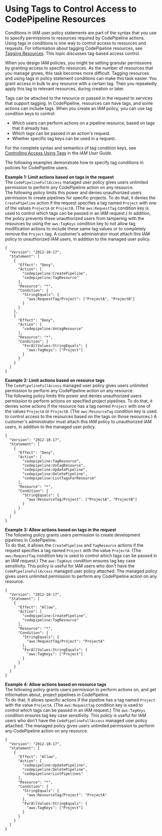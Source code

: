 # Using Tags to Control Access to CodePipeline Resources<a name="tag-based-access-control"></a>

Conditions in IAM user policy statements are part of the syntax that you use to specify permissions to resources required by CodePipeline actions\. Using tags in conditions is one way to control access to resources and requests\. For information about tagging CodePipeline resources, see [Tagging Resources](tag-resources.md)\. This topic discusses tag\-based access control\.

When you design IAM policies, you might be setting granular permissions by granting access to specific resources\. As the number of resources that you manage grows, this task becomes more difficult\. Tagging resources and using tags in policy statement conditions can make this task easier\. You grant access in bulk to any resource with a certain tag\. Then you repeatedly apply this tag to relevant resources, during creation or later\.

Tags can be attached to the resource or passed in the request to services that support tagging\. In CodePipeline, resources can have tags, and some actions can include tags\. When you create an IAM policy, you can use tag condition keys to control:
+ Which users can perform actions on a pipeline resource, based on tags that it already has\.
+ Which tags can be passed in an action's request\.
+ Whether specific tag keys can be used in a request\.

For the complete syntax and semantics of tag condition keys, see [Controlling Access Using Tags](https://docs.aws.amazon.com/IAM/latest/UserGuide/access_tags.html) in the *IAM User Guide*\.

The following examples demonstrate how to specify tag conditions in policies for CodePipeline users\.

**Example 1: Limit actions based on tags in the request**  
The `CodePipelineFullAccess` managed user policy gives users unlimited permission to perform any CodePipeline action on any resource\.  
The following policy limits this power and denies unauthorized users permission to create pipelines for specific projects\. To do that, it denies the `CreatePipeline` action if the request specifies a tag named `Project` with one of the values `ProjectA` or `ProjectB`\. \(The `aws:RequestTag` condition key is used to control which tags can be passed in an IAM request\.\) In addition, the policy prevents these unauthorized users from tampering with the resources by using the `aws:TagKeys` condition key to not allow tag modification actions to include these same tag values or to completely remove the `Project` tag\. A customer's administrator must attach this IAM policy to unauthorized IAM users, in addition to the managed user policy\.  

```
{
  "Version": "2012-10-17",
  "Statement": [
    {
      "Effect": "Deny",
      "Action": [
        "codepipeline:CreatePipeline",
        "codepipeline:TagResource"
      ],
      "Resource": "*",
      "Condition": {
        "StringEquals": {
          "aws:RequestTag/Project": ["ProjectA", "ProjectB"]
        }
      }
    },
    {
      "Effect": "Deny",
      "Action": [
        "codepipeline:UntagResource"
      ],
      "Resource": "*",
      "Condition": {
        "ForAllValues:StringEquals": {
          "aws:TagKeys": ["Project"]
        }
      }
    }
  ]
}
```

**Example 2: Limit actions based on resource tags**  
The `CodePipelineFullAccess` managed user policy gives users unlimited permission to perform any CodePipeline action on any resource\.  
The following policy limits this power and denies unauthorized users permission to perform actions on specified project pipelines\. To do that, it denies some actions if the resource has a tag named `Project` with one of the values `ProjectA` or `ProjectB`\. \(The `aws:ResourceTag` condition key is used to control access to the resources based on the tags on those resources\.\) A customer's administrator must attach this IAM policy to unauthorized IAM users, in addition to the managed user policy\.  

```
{
  "Version": "2012-10-17",
  "Statement": [
    {
      "Effect": "Deny",
      "Action": [
        "codepipeline:TagResource",
        "codepipeline:UntagResource",
        "codepipeline:UpdatePipeline",
        "codepipeline:DeletePipeline",
        "codepipeline:ListTagsForResource"
      ],
      "Resource": "*",
      "Condition": {
        "StringEquals": {
          "aws:ResourceTag/Project": ["ProjectA", "ProjectB"]
        }
      }
    }
  ]
}
```

**Example 3: Allow actions based on tags in the request**  
The following policy grants users permission to create development pipelines in CodePipeline\.  
To do that, it allows the `CreatePipeline` and `TagResource` actions if the request specifies a tag named `Project` with the value `ProjectA`\. \(The `aws:RequestTag` condition key is used to control which tags can be passed in an IAM request\.\) The `aws:TagKeys` condition ensures tag key case sensitivity\. This policy is useful for IAM users who don't have the `CodePipelineFullAccess` managed user policy attached\. The managed policy gives users unlimited permission to perform any CodePipeline action on any resource\.  

```
{
  "Version": "2012-10-17",
  "Statement": [
    {
      "Effect": "Allow",
      "Action": [
        "codepipeline:CreatePipeline",
        "codepipeline:TagResource"
      ],
      "Resource": "*",
      "Condition": {
        "StringEquals": {
          "aws:RequestTag/Project": "ProjectA"
        },
        "ForAllValues:StringEquals": {
          "aws:TagKeys": ["Project"]
        }
      }
    }
  ]
}
```

**Example 4: Allow actions based on resource tags**  
The following policy grants users permission to perform actions on, and get information about, project pipelines in CodePipeline\.  
To do that, it allows specific actions if the pipeline has a tag named `Project` with the value `ProjectA`\. \(The `aws:RequestTag` condition key is used to control which tags can be passed in an IAM request\.\) The `aws:TagKeys` condition ensures tag key case sensitivity\. This policy is useful for IAM users who don't have the `CodePipelineFullAccess` managed user policy attached\. The managed policy gives users unlimited permission to perform any CodePipeline action on any resource\.  

```
{
  "Version": "2012-10-17",
  "Statement": [
    {
      "Effect": "Allow",
      "Action": [
        "codepipeline:UpdatePipeline",
        "codepipeline:DeletePipeline",
        "codepipeline:ListPipelines"
      ],
      "Resource": "*",
      "Condition": {
        "StringEquals": {
          "aws:ResourceTag/Project": "ProjectA"
        },
        "ForAllValues:StringEquals": {
          "aws:TagKeys": ["Project"]
        }
      }
    }
  ]
}
```